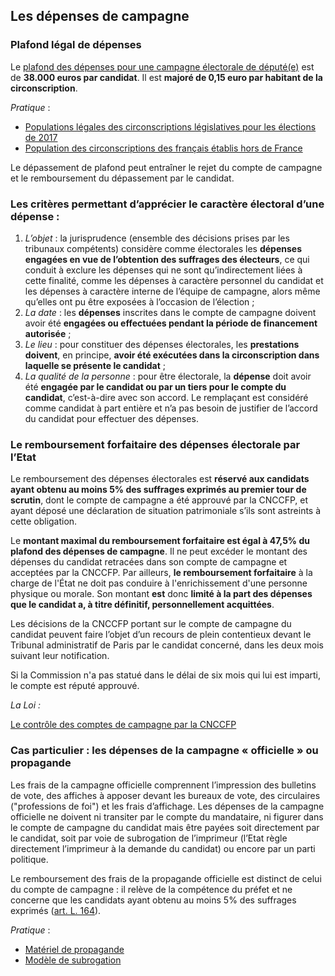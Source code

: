 ## Les dépenses de campagne

### Plafond légal de dépenses
Le [plafond des dépenses pour une campagne électorale de député(e)](https://www.legifrance.gouv.fr/affichCodeArticle.do;jsessionid=346D2C8994DEFCBB626088EC6E1469C6.tpdila11v_2?idArticle=LEGIARTI000031325083&cidTexte=LEGITEXT000006070239&dateTexte=20160922) est de **38.000 euros par candidat**. Il est **majoré de 0,15 euro par habitant de la circonscription**.

*Pratique* :
* [Populations légales des circonscriptions législatives pour les élections de 2017](https://www.insee.fr/fr/statistiques/2508230)
* [Population des circonscriptions des français établis hors de France](https://www.legifrance.gouv.fr/affichTexte.do?cidTexte=JORFTEXT000033865838&fastPos=1&fastReqId=941347240&categorieLien=cid&oldAction=rechTexte )

Le dépassement de plafond peut entraîner le rejet du compte de campagne et le remboursement du dépassement par le candidat.

### Les critères permettant d’apprécier le caractère électoral d’une dépense :
1.	*L’objet* : la jurisprudence (ensemble des décisions prises par les tribunaux compétents) considère comme électorales les **dépenses engagées en vue de l’obtention des suffrages des électeurs**, ce qui conduit à exclure les dépenses qui ne sont qu’indirectement liées à cette finalité, comme les dépenses à caractère personnel du candidat et les dépenses à caractère interne de l’équipe de campagne, alors même qu’elles ont pu être exposées à l’occasion de l’élection ;
2.	*La date* : les **dépenses** inscrites dans le compte de campagne doivent avoir été **engagées ou effectuées pendant la période de financement autorisée** ;
3.	*Le lieu* : pour constituer des dépenses électorales, les **prestations doivent**, en principe, **avoir été exécutées dans la circonscription dans laquelle se présente le candidat** ;
4.	*La qualité de la personne* : pour être électorale, la **dépense** doit avoir été **engagée par le candidat ou par un tiers pour le compte du candidat**, c’est-à-dire avec son accord. Le remplaçant est considéré comme candidat à part entière et n’a pas besoin de justifier de l’accord du candidat pour effectuer des dépenses.  

### Le remboursement forfaitaire des dépenses électorale par l’Etat
Le remboursement des dépenses électorales est **réservé aux candidats ayant obtenu au moins 5% des suffrages exprimés au premier tour de scrutin**, dont le compte de campagne a été approuvé par la CNCCFP, et ayant déposé une déclaration de situation patrimoniale s’ils sont astreints à cette obligation.

Le **montant maximal du remboursement forfaitaire est égal à 47,5% du plafond des dépenses de campagne**. Il ne peut excéder le montant des dépenses du candidat retracées dans son compte de campagne et acceptées par la CNCCFP. Par ailleurs, **le remboursement forfaitaire** à la charge de l'État ne doit pas conduire à l'enrichissement d'une personne physique ou morale. Son montant **est** donc **limité à la part des dépenses que le candidat a, à titre définitif, personnellement acquittées**. 

Les décisions de la CNCCFP portant sur le compte de campagne du candidat peuvent faire l’objet d’un recours de plein contentieux devant le Tribunal administratif de Paris par le candidat concerné, dans les deux mois suivant leur notification.

Si la Commission n'a pas statué dans le délai de six mois qui lui est imparti, le compte est réputé approuvé. 
 
*La Loi :*

[Le contrôle des comptes de campagne par la CNCCFP](https://www.legifrance.gouv.fr/affichCodeArticle.do?cidTexte=LEGITEXT000006070239&idArticle=LEGIARTI000006353147&dateTexte=&categorieLien=cid)

### Cas particulier : les dépenses de la campagne « officielle » ou propagande
Les frais de la campagne officielle comprennent l’impression des bulletins de vote, des affiches à apposer devant les bureaux de vote, des circulaires ("professions de foi") et les frais d’affichage. Les dépenses de la campagne officielle ne doivent ni transiter par le compte du mandataire, ni figurer dans le compte de campagne du candidat mais être payées soit directement par le candidat, soit par voie de subrogation de l’imprimeur (l’Etat règle directement l’imprimeur à la demande du candidat) ou encore par un parti politique.

Le remboursement des frais de la propagande officielle est distinct de celui du compte de campagne : il relève de la compétence du préfet et ne concerne que les candidats ayant obtenu au moins 5% des suffrages exprimés ([art. L. 164](https://www.legifrance.gouv.fr/affichCodeArticle.do?idArticle=LEGIARTI000006353394&cidTexte=LEGITEXT000006070239)).

*Pratique* :
* [Matériel de propagande](https://www.legifrance.gouv.fr/affichCodeArticle.do;jsessionid=346D2C8994DEFCBB626088EC6E1469C6.tpdila11v_2?idArticle=LEGIARTI000028112268&cidTexte=LEGITEXT000006070239&dateTexte=20170314)
* [Modèle de subrogation](http://www.yvelines.gouv.fr/content/download/9356/61888/file/Fiche%20pr%C3%A9sentation%20des%20factures%20et%20mod%C3%A8le%20de%20subrogation.pdf)
